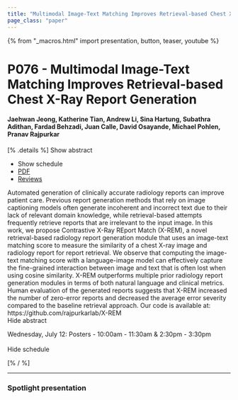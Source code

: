 ```yaml
---
title: "Multimodal Image-Text Matching Improves Retrieval-based Chest X-Ray Report Generation"
page_class: "paper"
---
```


{% from "_macros.html" import presentation, button, teaser, youtube %}

# P076 - Multimodal Image-Text Matching Improves Retrieval-based Chest X-Ray Report Generation

#### Jaehwan Jeong, Katherine Tian, Andrew Li, Sina Hartung, Subathra Adithan, Fardad Behzadi, Juan Calle, David Osayande, Michael Pohlen, Pranav Rajpurkar

[% .details %]
<a class="toggle_visibility" data-selector=".abstract" data-level="3">Show abstract</a>
- <a class="toggle_visibility" data-selector=".schedule" data-level="3">Show schedule</a>
- <a href="https://openreview.net/pdf?id=aZ0OuYMSMMZ">PDF</a>
- <a href="https://openreview.net/forum?id=aZ0OuYMSMMZ">Reviews</a>

<p>
    <span class="abstract">
        Automated generation of clinically accurate radiology reports can improve patient care. Previous report generation methods that rely on image captioning models often generate incoherent and incorrect text due to their lack of relevant domain knowledge, while retrieval-based attempts frequently retrieve reports that are irrelevant to the input image. In this work, we propose Contrastive X-Ray REport Match (X-REM), a novel retrieval-based radiology report generation module that uses an image-text matching score to measure the similarity of a chest X-ray image and radiology report for report retrieval. We observe that computing the image-text matching score with a language-image model can effectively capture the fine-grained interaction between image and text that is often lost when using cosine similarity. X-REM outperforms multiple prior radiology report generation modules in terms of both natural language and clinical metrics. Human evaluation of the generated reports suggests that X-REM increased the number of zero-error reports and decreased the average error severity compared to the baseline retrieval approach. Our code is available at: https://github.com/rajpurkarlab/X-REM
        <br>
        <span class="actions"><a class="toggle_visibility" data-level="2">Hide abstract</a></span>
    </span>
</p>

<p>
    <span class="schedule">
        Wednesday, July 12: Posters - 10:00am - 11:30am & 2:30pm - 3:30pm<br>
        <br>
        <span class="actions"><a class="toggle_visibility" data-level="2">Hide schedule</a></span>
    </span>
</p>
[% / %]

---


### Spotlight presentation
